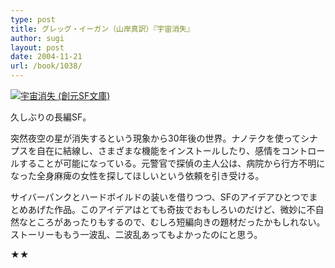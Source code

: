 ```yaml
---
type: post
title: グレッグ・イーガン（山岸真訳）『宇宙消失』
author: sugi
layout: post
date: 2004-11-21
url: /book/1038/
---
```

<a href="http://www.amazon.co.jp/exec/obidos/ASIN/4488711014/chezsugi-22/ref=nosim/" name="amazletlink" target="_blank"><img src="http://ecx.images-amazon.com/images/I/51JFAFSJC7L.jpg" alt="宇宙消失 (創元SF文庫)" style="border: none;" class="alignleft" /></a>

久しぶりの長編SF。

突然夜空の星が消失するという現象から30年後の世界。ナノテクを使ってシナプスを自在に結線し、さまざまな機能をインストールしたり、感情をコントロールすることが可能になっている。元警官で探偵の主人公は、病院から行方不明になった全身麻痺の女性を探してほしいという依頼を引き受ける。

サイバーパンクとハードボイルドの装いを借りつつ、SFのアイデアひとつでまとめあげた作品。このアイデアはとても奇抜でおもしろいのだけど、微妙に不自然なところがあったりもするので、むしろ短編向きの題材だったかもしれない。ストーリーももう一波乱、二波乱あってもよかったのにと思う。

★★
